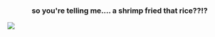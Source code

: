 
<h3 align="center">so you're telling me.... a shrimp fried that rice??!?</h1>



<img src="https://github.com/alex10342/alex10342/blob/main/aAbvOb2_460s.jpg?raw=true">
